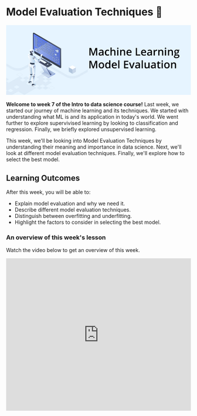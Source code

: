 # Model Evaluation Techniques 📶

![model-evaluation.jpeg](./model-evaluation/model-evaluation/model-evaluation.jpeg)

**Welcome to week 7 of the Intro to data science course!** Last week, we started our journey of machine learning and its techniques. We started with understanding what ML is and its application in today's world. We went further to explore supervivised learning by looking to classification and regression. Finally, we briefly explored unsupervised learning.

This week, we'll be looking into Model Evaluation Techniques by understanding their meaning and importance in data science. Next, we'll look at different model evaluation techniques. Finally, we'll explore how to select the best model.


## Learning Outcomes

After this week, you will be able to:

- Explain model evaluation and why we need it.
- Describe different model evaluation techniques.
- Distinguish between overfitting and underfitting.
- Highlight the factors to consider in selecting the best model.



### An overview of this week's lesson

<aside>

Watch the video below to get an overview of this week.

</aside>
<div style="position: relative; padding-bottom: 56.25%; height: 0;"><iframe width="100%" height="415" src="https://www.youtube.com/embed/WZEhXNruyuI?si=uGvmjuypm_auj7VK" title="Model Evaluation Techniques" frameborder="0" allow="accelerometer; autoplay; clipboard-write; encrypted-media; gyroscope; picture-in-picture" allowfullscreen></iframe></div>


